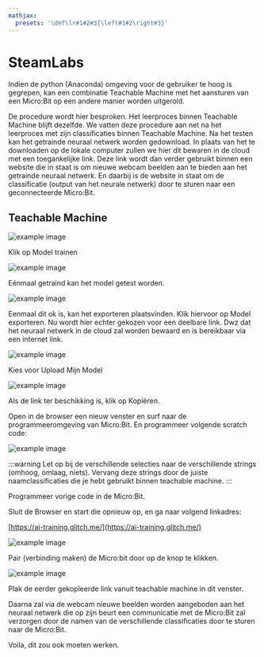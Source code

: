 ```yaml
---
mathjax:
  presets: '\def\lr#1#2#3{\left#1#2\right#3}'
---
```



# SteamLabs

Indien de python (Anaconda) omgeving voor de gebruiker te hoog is gegrepen, kan een combinatie Teachable Machine met het aansturen van een Micro:Bit op een andere manier worden uitgerold. 

De procedure wordt hier besproken. Het leerproces binnen Teachable Machine blijft dezelfde. We vatten deze procedure aan net na het leerproces met zijn classificaties binnen Teachable Machine. Na het testen kan het getrainde neuraal netwerk worden gedownload. In plaats van het te downloaden op de lokale computer zullen we hier dit bewaren in de cloud met een toegankelijke link.
Deze link wordt dan verder gebruikt binnen een website die in staat is om nieuwe webcam beelden aan te bieden aan het getrainde neuraal netwerk. En daarbij is de website in staat om de classificatie (output van het neurale netwerk) door te sturen naar een geconnecteerde Micro:Bit.

## Teachable Machine

![example image](./images/SL1.png "Teachable Machine")

Klik op Model trainen

![example image](./images/SL2.png "Teachable Machine")

Eénmaal getraind kan het model getest worden.

![example image](./images/SL3.png "Teachable Machine")

Eenmaal dit ok is, kan het exporteren plaatsvinden. Klik hiervoor op Model exporteren.
Nu wordt hier echter gekozen voor een deelbare link. Dwz dat het neuraal netwerk in de cloud zal worden bewaard en is bereikbaar via een internet link.

![example image](./images/SL4.png "Teachable Machine")

Kies voor Upload Mijn Model

![example image](./images/SL5.png "Teachable Machine")

Als de link ter beschikking is, klik op Kopiëren.

Open in de browser een nieuw venster en surf naar de programmeeromgeving van Micro:Bit. En programmeer volgende scratch code:

![example image](./images/SL6.png "Teachable Machine")


:::warning
Let op bij de verschillende selecties naar de verschillende strings (omhoog, omlaag, niets). Vervang deze strings door de juiste naamclassificaties die je hebt gebruikt binnen teachable machine.
:::

Programmeer vorige code in de Micro:Bit.

Sluit de Browser en start die opnieuw op, en ga naar volgend linkadres:

[https://ai-training.glitch.me/](https://ai-training.glitch.me/)

![example image](./images/SL7.png "Teachable Machine")

Pair (verbinding maken) de Micro:bit door op de knop te klikken.

![example image](./images/SL8.png "Teachable Machine")

Plak de eerder gekopîeerde link vanuit teachable machine in dit venster.

Daarna zal via de webcam nieuwe beelden worden aangeboden aan het neuraal netwerk die op zijn beurt een communicatie met de Micro:Bit zal verzorgen door de namen van de verschillende classificaties door te sturen naar de Micro:Bit.

Voila, dit zou ook moeten werken.
